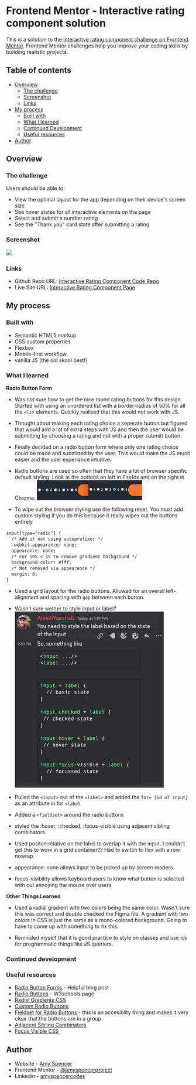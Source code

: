 # Frontend Mentor - Interactive rating component solution

This is a solution to the [Interactive rating component challenge on Frontend Mentor](https://www.frontendmentor.io/challenges/interactive-rating-component-koxpeBUmI). Frontend Mentor challenges help you improve your coding skills by building realistic projects.

## Table of contents

- [Overview](#overview)
  - [The challenge](#the-challenge)
  - [Screenshot](#screenshot)
  - [Links](#links)
- [My process](#my-process)
  - [Built with](#built-with)
  - [What I learned](#what-i-learned)
  - [Continued Development](#continued-development)
  - [Useful resources](#useful-resources)
- [Author](#author)

## Overview

### The challenge

Users should be able to:

- View the optimal layout for the app depending on their device's screen size
- See hover states for all interactive elements on the page
- Select and submit a number rating
- See the "Thank you" card state after submitting a rating

### Screenshot

![](./screenshot.jpg)

### Links

- Github Repo URL: [Interactive Rating Component Code Repo](https://github.com/amyspencerproject/interactive-rating-component)
- Live Site URL: [Interactive Rating Component Page](https://amyspencerproject.github.io/interactive-rating-component/)

## My process

### Built with

- Semantic HTML5 markup
- CSS custom properties
- Flexbox
- Mobile-first workflow
- vanilla JS (the old skool best!)

### What I learned

**Radio Button Form**

- Was not sure how to get the nice round rating buttons for this design. Started with using an unordered list with a border-radius of 50% for all the `<li>` elements. Quickly realised that this would not work with JS.
- Thought about making each rating choice a seperate button but figured that would add a lot of extra steps with JS and then the user would be submitting by choosing a rating and not with a proper submitt button.
- Finally decided on a radio button form where only one rating choice could be made and submitted by the user. This would make the JS much easier and the user experiance intuitive.

- Radio buttons are used so often that they have a lot of browser specific default styling. Look at the buttons on left in Firefox and on the right in Chrome.
  ![](./screenshot%20radio%20buttons.png)
- To wipe out the browser styling use the following reset. You must add custom styling if you do this because it really wipes out the buttons entirely

```
input[type="radio"] {
  /* Add if not using autoprefixer */
  -webkit-appearance: none;
  appearance: none;
  /* For iOS < 15 to remove gradient background */
  background-color: #fff;
  /* Not removed via appearance */
  margin: 0;
}
```

- Used a grid layout for the radio buttons. Allowed for an overall left-alignment and spacing with `gap` between each button.

- Wasn't sure wether to style input or label?
  ![](./Screenshot%20discord%20answer.png)

- Pulled the `<input>` out of the `<label>` and added the `for= {id of input}` as an attribute in for `<label`
- Added a `<fieldset>` around the radio buttons
- styled the :hover, :checked, :focus-visible using adjacent sibling combinators
- Used positon:relative on the label to overlap it with the input. I couldn't get this to work in a grid container?? Had to switch to flex with a row nowrap.
- appearance: none allows input to be picked up by screen readers
- focus-visibility allows keyboard users to know what button is selected with out annoying the mouse over users

**Other Things Learned**

- Used a radial gradient with two colors being the same color. Wasn't sure this was correct and double checked the Figma file. A gradient with two colors in CSS is just the same as a mono-colored background. Going to have to come up with something to fix this.

- Reminded myself that it is good practice to style on classes and use ids for programmatic things like JS queriers.

### Continued development

### Useful resources

- [Radio Button Forms](https://blog.hubspot.com/website/html-radio-button) - Helpful blog post
- [Radio Buttons](https://www.w3schools.com/tags/att_input_type_radio.asp) - W3schools page
- [Radial Gradients CSS](https://developer.mozilla.org/en-US/docs/Web/CSS/gradient/radial-gradient)
- [Custom Radio Buttons](https://moderncss.dev/pure-css-custom-styled-radio-buttons/)
- [Fieldset for Radio Buttons](https://www.w3.org/WAI/tutorials/forms/grouping/#radio-buttons) - this is an accesiblity thing and makes it very clear that the buttons are in a group
- [Adjacent Sibling Combinators](https://moderncss.dev/guide-to-advanced-css-selectors-part-one/#adjacent-sibling-combinator)
- [Focus Visible CSS](https://css-tricks.com/almanac/selectors/f/focus-visible/)

## Author

- Website - [Amy Spencer](https://spencerproject.com/)
- Frontend Mentor - [@amyspencerproject](https://www.frontendmentor.io/profile/amyspencerproject)
- Linkedin - [amyspencercodes](https://www.linkedin.com/in/amyspencercodes/)
